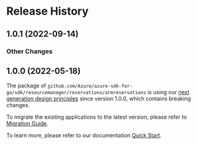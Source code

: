 # Release History

## 1.0.1 (2022-09-14)
### Other Changes


## 1.0.0 (2022-05-18)

The package of `github.com/Azure/azure-sdk-for-go/sdk/resourcemanager/reservations/armreservations` is using our [next generation design principles](https://azure.github.io/azure-sdk/general_introduction.html) since version 1.0.0, which contains breaking changes.

To migrate the existing applications to the latest version, please refer to [Migration Guide](https://aka.ms/azsdk/go/mgmt/migration).

To learn more, please refer to our documentation [Quick Start](https://aka.ms/azsdk/go/mgmt).
